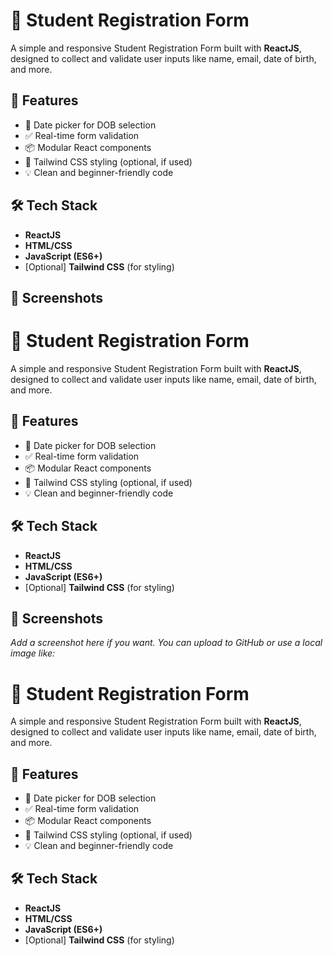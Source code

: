 # 📝 Student Registration Form

A simple and responsive Student Registration Form built with **ReactJS**, designed to collect and validate user inputs like name, email, date of birth, and more.

## 🚀 Features

- 📅 Date picker for DOB selection
- ✅ Real-time form validation
- 📦 Modular React components
- 🎨 Tailwind CSS styling (optional, if used)
- 💡 Clean and beginner-friendly code

## 🛠️ Tech Stack

- **ReactJS**
- **HTML/CSS**
- **JavaScript (ES6+)**
- [Optional] **Tailwind CSS** (for styling)

## 📸 Screenshots

# 📝 Student Registration Form

A simple and responsive Student Registration Form built with **ReactJS**, designed to collect and validate user inputs like name, email, date of birth, and more.

## 🚀 Features

- 📅 Date picker for DOB selection
- ✅ Real-time form validation
- 📦 Modular React components
- 🎨 Tailwind CSS styling (optional, if used)
- 💡 Clean and beginner-friendly code

## 🛠️ Tech Stack

- **ReactJS**
- **HTML/CSS**
- **JavaScript (ES6+)**
- [Optional] **Tailwind CSS** (for styling)

## 📸 Screenshots

_Add a screenshot here if you want. You can upload to GitHub or use a local image like:_
# 📝 Student Registration Form

A simple and responsive Student Registration Form built with **ReactJS**, designed to collect and validate user inputs like name, email, date of birth, and more.

## 🚀 Features

- 📅 Date picker for DOB selection
- ✅ Real-time form validation
- 📦 Modular React components
- 🎨 Tailwind CSS styling (optional, if used)
- 💡 Clean and beginner-friendly code

## 🛠️ Tech Stack

- **ReactJS**
- **HTML/CSS**
- **JavaScript (ES6+)**
- [Optional] **Tailwind CSS** (for styling)




